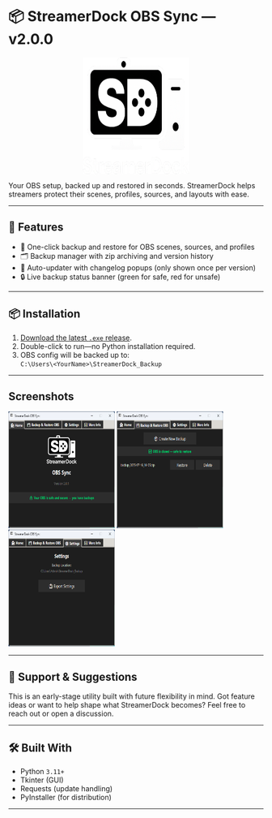 # 📦 StreamerDock OBS Sync — v2.0.0

<p align="center">
<img src="https://github.com/bytenest-uk/StreamerDock-OBS-Sync/blob/main/assets/sd_logo_transparent.png?raw=true" align="center" height="230" width="210" ></a>

Your OBS setup, backed up and restored in seconds. StreamerDock helps streamers protect their scenes, profiles, sources, and layouts with ease.
</p>

---
## 🚀 Features

- 🔄 One-click backup and restore for OBS scenes, sources, and profiles
- 🗂 Backup manager with zip archiving and version history
- 💬 Auto-updater with changelog popups (only shown once per version)
- 🔒 Live backup status banner (green for safe, red for unsafe)
---

## 📦 Installation

1. [Download the latest `.exe` release](https://github.com/bytenest-uk/StreamerDock-OBS-Sync/releases).
2. Double-click to run—no Python installation required.
3. OBS config will be backed up to:  
   `C:\Users\<YourName>\StreamerDock_Backup`

---

## Screenshots

<img src="https://github.com/bytenest-uk/StreamerDock-OBS-Sync/blob/main/assets/screenshots/01_main_screen.png?raw=true" height="230" width="210" ></a> <img src="https://github.com/bytenest-uk/StreamerDock-OBS-Sync/blob/main/assets/screenshots/02_backup_screen.png?raw=true" height="230" width="210" ></a> <img src="https://github.com/bytenest-uk/StreamerDock-OBS-Sync/blob/main/assets/screenshots/03_settings_screen.png?raw=true" height="230" width="210" ></a>

---

## 💬 Support & Suggestions

This is an early-stage utility built with future flexibility in mind. Got feature ideas or want to help shape what StreamerDock becomes? Feel free to reach out or open a discussion.

---

## 🛠 Built With

- Python `3.11+`  
- Tkinter (GUI)  
- Requests (update handling)  
- PyInstaller (for distribution)

---

